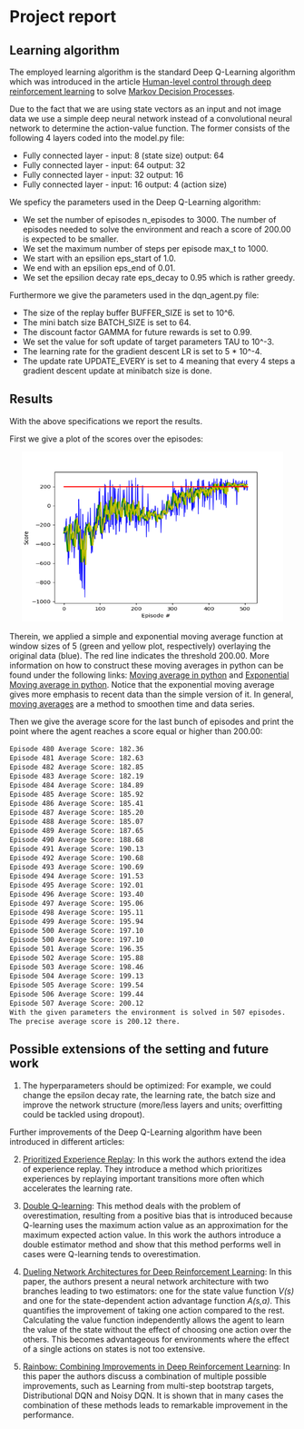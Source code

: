 # Project report

## Learning algorithm

The employed learning algorithm is the standard Deep Q-Learning algorithm which was introduced in the article [Human-level control through deep reinforcement learning](https://storage.googleapis.com/deepmind-media/dqn/DQNNaturePaper.pdf) to solve [Markov Decision Processes](https://en.wikipedia.org/wiki/Markov_decision_process).

Due to the fact that we are using state vectors as an input and not image data we use a simple deep neural network instead of a convolutional neural network to determine the action-value function. The former consists of the following 4 layers coded into the model.py file:

- Fully connected layer - input: 8 (state size) output: 64
- Fully connected layer - input: 64 output: 32
- Fully connected layer - input: 32 output: 16
- Fully connected layer - input: 16 output: 4 (action size)

We speficy the parameters used in the Deep Q-Learning algorithm:

- We set the number of episodes n_episodes to 3000. The number of episodes needed to solve the environment and reach a score of 200.00 is expected to be smaller.
- We set the maximum number of steps per episode max_t to 1000.
- We start with an epsilion eps_start of 1.0.
- We end with an epsilion eps_end of 0.01.
- We set the epsilion decay rate eps_decay to 0.95 which is rather greedy.

Furthermore we give the parameters used in the dqn_agent.py file:

- The size of the replay buffer BUFFER_SIZE is set to 10^6.
- The mini batch size BATCH_SIZE is set to 64.
- The discount factor GAMMA for future rewards is set to 0.99.
- We set the value for soft update of target parameters TAU to 10^-3.
- The learning rate for the gradient descent LR is set to 5 * 10^-4.
- The update rate UPDATE_EVERY is set to 4 meaning that every 4 steps a gradient descent update at minibatch size is done.

## Results

With the above specifications we report the results.

First we give a plot of the scores over the episodes:

<p align="center">
  <img width="460" height="300" src="plot1.png">
</p>

Therein, we applied a simple and exponential moving average function at window sizes of 5  (green and yellow plot, respectively) overlaying the original data (blue). The red line indicates the threshold 200.00. More information on how to construct these moving averages in python can be found under the following links:
[Moving average in python](https://www.quora.com/How-do-I-perform-moving-average-in-Python) and [Exponential Moving average in python](https://www.youtube.com/watch?v=3y9GESSZmS0). Notice that the exponential moving average gives more emphasis to recent data than the simple version of it. In general, [moving averages](https://en.wikipedia.org/wiki/Moving_average) are a method to smoothen time and data series.

Then we give the average score for the last bunch of episodes and print the point where the agent reaches a score equal or higher than 200.00: 

```
Episode 480	Average Score: 182.36
Episode 481	Average Score: 182.63
Episode 482	Average Score: 182.85
Episode 483	Average Score: 182.19
Episode 484	Average Score: 184.89
Episode 485	Average Score: 185.92
Episode 486	Average Score: 185.41
Episode 487	Average Score: 185.20
Episode 488	Average Score: 185.07
Episode 489	Average Score: 187.65
Episode 490	Average Score: 188.68
Episode 491	Average Score: 190.13
Episode 492	Average Score: 190.68
Episode 493	Average Score: 190.69
Episode 494	Average Score: 191.53
Episode 495	Average Score: 192.01
Episode 496	Average Score: 193.40
Episode 497	Average Score: 195.06
Episode 498	Average Score: 195.11
Episode 499	Average Score: 195.94
Episode 500	Average Score: 197.10
Episode 500	Average Score: 197.10
Episode 501	Average Score: 196.35
Episode 502	Average Score: 195.88
Episode 503	Average Score: 198.46
Episode 504	Average Score: 199.13
Episode 505	Average Score: 199.54
Episode 506	Average Score: 199.44
Episode 507	Average Score: 200.12
With the given parameters the environment is solved in 507 episodes. 	
The precise average score is 200.12 there.
```

## Possible extensions of the setting and future work

1. The hyperparameters should be optimized: For example, we could change the epsilon decay rate, the learning rate, the batch size and improve the network structure (more/less layers and units; overfitting could be tackled using dropout).

Further improvements of the Deep Q-Learning algorithm have been introduced in different articles:

2. [Prioritized Experience Replay](https://arxiv.org/abs/1511.05952): In this work the authors extend the idea of experience replay. They introduce a method which prioritizes experiences by replaying important transitions more often which accelerates the learning rate. 

3. [Double Q-learning](https://papers.nips.cc/paper/3964-double-q-learning): This method deals with the problem of overestimation, resulting from a positive bias that is introduced because Q-learning uses the maximum action value as an approximation for the maximum expected action value. In this work the authors introduce a double estimator method and show that this method performs well in cases were Q-learning tends to overestimation.

4. [Dueling Network Architectures for Deep Reinforcement Learning](https://arxiv.org/abs/1511.06581): In this paper, the authors present a neural network architecture with two branches leading to two estimators: one for the state value function _V(s)_ and one for the state-dependent action advantage function _A(s,a)_. This quantifies the improvement of taking one action compared to the rest. Calculating the value function independently allows the agent to learn the value of the state without the effect of choosing one action over the others. This becomes advantageous for environments where the effect of a single actions on states is not too extensive.

5. [Rainbow: Combining Improvements in Deep Reinforcement Learning](https://arxiv.org/abs/1710.02298): In this paper the authors discuss a combination of multiple possible improvements, such as Learning from multi-step bootstrap targets, Distributional DQN and Noisy DQN. It is shown that in many cases the combination of these methods leads to remarkable improvement in the performance. 
